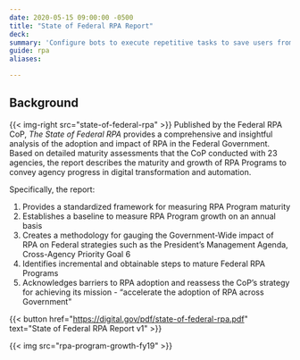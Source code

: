 ```yaml
---
date: 2020-05-15 09:00:00 -0500
title: "State of Federal RPA Report"
deck:
summary: 'Configure bots to execute repetitive tasks to save users from performing mundane tasks repeatedly for the same process.'
guide: rpa
aliases:

---
```

## Background
{{< img-right src="state-of-federal-rpa" >}}
Published by the Federal RPA CoP, *The State of Federal RPA* provides a comprehensive and insightful analysis of the adoption and impact of RPA in the Federal Government. Based on detailed maturity assessments that the CoP conducted with 23 agencies, the report describes the maturity and growth of RPA Programs to convey agency progress in digital transformation and automation. 

Specifically, the report: 

1.  Provides a standardized framework for measuring RPA Program maturity
2.  Establishes a baseline to measure RPA Program growth on an annual basis
3.  Creates a methodology for gauging the Government-Wide impact of RPA on Federal strategies such as the President’s Management Agenda, Cross-Agency Priority Goal 6
4.  Identifies incremental and obtainable steps to mature Federal RPA Programs
5.  Acknowledges barriers to RPA adoption and reassess the CoP’s strategy for achieving its mission - “accelerate the adoption of RPA across Government"

{{< button href="https://digital.gov/pdf/state-of-federal-rpa.pdf" text="State of Federal RPA Report v1" >}}

{{< img src="rpa-program-growth-fy19" >}}